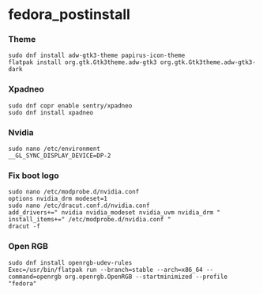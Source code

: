 # fedora_postinstall

### Theme
```
sudo dnf install adw-gtk3-theme papirus-icon-theme
flatpak install org.gtk.Gtk3theme.adw-gtk3 org.gtk.Gtk3theme.adw-gtk3-dark
```

### Xpadneo
```
sudo dnf copr enable sentry/xpadneo
sudo dnf install xpadneo
```

### Nvidia
```
sudo nano /etc/environment
__GL_SYNC_DISPLAY_DEVICE=DP-2
```
### Fix boot logo
```
sudo nano /etc/modprobe.d/nvidia.conf
options nvidia_drm modeset=1
sudo nano /etc/dracut.conf.d/nvidia.conf
add_drivers+=" nvidia nvidia_modeset nvidia_uvm nvidia_drm " install_items+=" /etc/modprobe.d/nvidia.conf "
dracut -f
```

### Open RGB
```
sudo dnf install openrgb-udev-rules
Exec=/usr/bin/flatpak run --branch=stable --arch=x86_64 --command=openrgb org.openrgb.OpenRGB --startminimized --profile "fedora"
```
